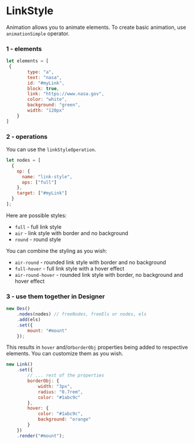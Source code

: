 # LinkStyle
Animation allows you to animate elements.
To create basic animation, use ```animationSimple``` operator.



### 1 - elements
```js
let elements = [
 {
        type: "a",
        text: "nasa",
        id: "#myLink",
        block: true,
        link: "https://www.nasa.gov",
        color: "white",
        background: "green",
        width: "120px"
    }
]
```



### 2 - operations

You can use the ```linkStyleOperation```.

```js
let nodes = [
  {
    op: {
      name: "link-style",
      ops: ["full"]
    },
    target: ["#myLink"]
  }
];
```



Here are possible styles:
* ```full``` - full link style
* ```air``` - link style with border and no background
* ```round``` - round style

You can combine the styling as you wish:            
* ```air-round``` - rounded link style with border and no background
* ```full-hover``` - full link style with a hover effect 
* ```air-round-hover``` - rounded link style with border, no background and hover effect


### 3 - use them together in Designer
```js
new Des()
    .nodes(nodes) // freeNodes, freeEls or nodes, els
    .add(els)
    .set({
        mount: "#mount"
    });
```

This results in ```hover``` and/or```borderObj``` properties being added to respective elements. You can customize them as you wish.


```js
new Link()
    .set({
     	// ... rest of the properties
        borderObj: {
            width: "3px",
            radius: "0.7rem",
            color: "#1abc9c"
        },
        hover: {
            color: "#1abc9c",
            background: "orange"
        }
    })
    .render("#mount");
```


